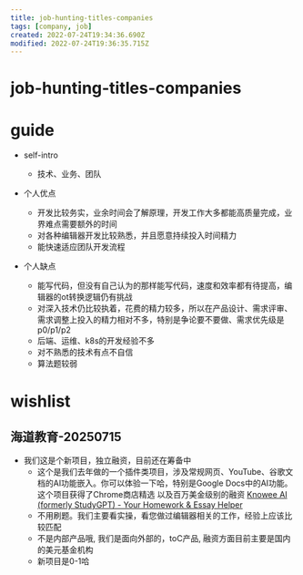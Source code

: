 ```yaml
---
title: job-hunting-titles-companies
tags: [company, job]
created: 2022-07-24T19:34:36.690Z
modified: 2022-07-24T19:36:35.715Z
---
```


# job-hunting-titles-companies

# guide

- self-intro
  - 技术、业务、团队

- 个人优点
  - 开发比较务实，业余时间会了解原理，开发工作大多都能高质量完成，业界难点需要额外的时间
  - 对各种编辑器开发比较熟悉，并且愿意持续投入时间精力
  - 能快速适应团队开发流程

- 个人缺点
  - 能写代码，但没有自己认为的那样能写代码，速度和效率都有待提高，编辑器的ot转换逻辑仍有挑战
  - 对深入技术仍比较执着，花费的精力较多，所以在产品设计、需求评审、需求调整上投入的精力相对不多，特别是争论要不要做、需求优先级是p0/p1/p2
  - 后端、运维、k8s的开发经验不多
  - 对不熟悉的技术有点不自信
  - 算法题较弱
# wishlist

## 海道教育-20250715

- 我们这是个新项目，独立融资，目前还在筹备中
  - 这个是我们去年做的一个插件类项目，涉及常规网页、YouTube、谷歌文档的AI功能嵌入。你可以体验一下哈，特别是Google Docs中的AI功能。这个项目获得了Chrome商店精选 以及百万美金级别的融资 [Knowee AI (formerly StudyGPT) - Your Homework & Essay Helper](https://chromewebstore.google.com/detail/knowee-ai-formerly-studyg/fcejkolobdcfbhhakbhajcflakmnhaff)
  - 不用刷题。我们主要看实操，看您做过编辑器相关的工作，经验上应该比较匹配
  - 不是内部产品哦, 我们是面向外部的，toC产品, 融资方面目前主要是国内的美元基金机构
  - 新项目是0-1哈
